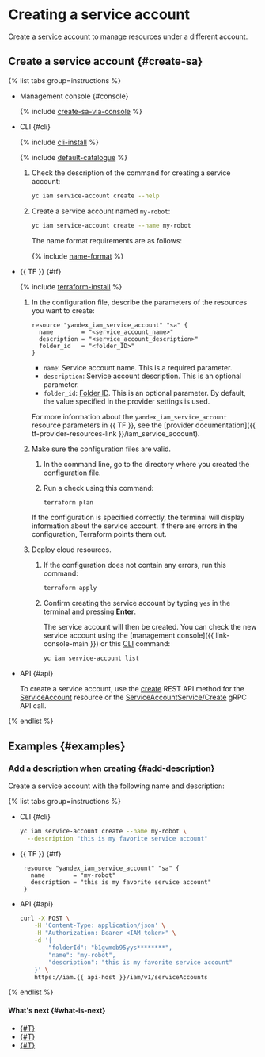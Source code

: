 # Creating a service account

Create a [service account](../../concepts/users/service-accounts.md) to manage resources under a different account.

## Create a service account {#create-sa}

{% list tabs group=instructions %}

- Management console {#console}

   {% include [create-sa-via-console](../../../_includes/iam/create-sa-via-console.md) %}

- CLI {#cli}

   {% include [cli-install](../../../_includes/cli-install.md) %}

   {% include [default-catalogue](../../../_includes/default-catalogue.md) %}

   1. Check the description of the command for creating a service account:

      ```bash
      yc iam service-account create --help
      ```

   1. Create a service account named `my-robot`:

      ```bash
      yc iam service-account create --name my-robot
      ```

      The name format requirements are as follows:

      {% include [name-format](../../../_includes/name-format.md) %}

- {{ TF }} {#tf}

   {% include [terraform-install](../../../_includes/terraform-install.md) %}

   1. In the configuration file, describe the parameters of the resources you want to create:

      ```hcl
      resource "yandex_iam_service_account" "sa" {
        name        = "<service_account_name>"
        description = "<service_account_description>"
        folder_id   = "<folder_ID>"
      }
      ```

      * `name`: Service account name. This is a required parameter.
      * `description`: Service account description. This is an optional parameter.
      * `folder_id`: [Folder ID](../../../resource-manager/operations/folder/get-id.md). This is an optional parameter. By default, the value specified in the provider settings is used.

      For more information about the `yandex_iam_service_account` resource parameters in {{ TF }}, see the [provider documentation]({{ tf-provider-resources-link }}/iam_service_account).

   1. Make sure the configuration files are valid.

      1. In the command line, go to the directory where you created the configuration file.
      1. Run a check using this command:

         ```bash
         terraform plan
         ```

      If the configuration is specified correctly, the terminal will display information about the service account. If there are errors in the configuration, Terraform points them out.

   1. Deploy cloud resources.

      1. If the configuration does not contain any errors, run this command:

         ```bash
         terraform apply
         ```

      1. Confirm creating the service account by typing `yes` in the terminal and pressing **Enter**.

         The service account will then be created. You can check the new service account using the [management console]({{ link-console-main }}) or this [CLI](../../../cli/quickstart.md) command:

         ```bash
         yc iam service-account list
         ```

- API {#api}

   To create a service account, use the [create](../../api-ref/ServiceAccount/create.md) REST API method for the [ServiceAccount](../../api-ref/ServiceAccount/index.md) resource or the [ServiceAccountService/Create](../../api-ref/grpc/service_account_service.md#Create) gRPC API call.

{% endlist %}


## Examples {#examples}

### Add a description when creating {#add-description}

Create a service account with the following name and description:

{% list tabs group=instructions %}

- CLI {#cli}

   ```bash
   yc iam service-account create --name my-robot \
     --description "this is my favorite service account"
   ```

- {{ TF }} {#tf}

   ```hcl
    resource "yandex_iam_service_account" "sa" {
      name        = "my-robot"
      description = "this is my favorite service account"
    }
   ```

- API {#api}

   ```bash
   curl -X POST \
       -H 'Content-Type: application/json' \
       -H "Authorization: Bearer <IAM_token>" \
       -d '{
           "folderId": "b1gvmob95yys********",
           "name": "my-robot",
           "description": "this is my favorite service account"
       }' \
       https://iam.{{ api-host }}/iam/v1/serviceAccounts
   ```

{% endlist %}

#### What's next {#what-is-next}

* [{#T}](assign-role-for-sa.md)
* [{#T}](create-access-key.md)
* [{#T}](set-access-bindings.md)
